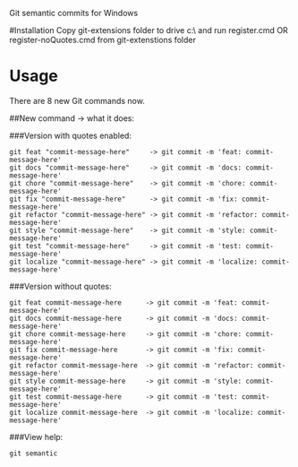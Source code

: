 
Git semantic commits for Windows

#Installation
Copy git-extensions folder to drive c:\ and run register.cmd OR register-noQuotes.cmd from git-extenstions folder

# Usage
There are 8 new Git commands now.

##New command -> what it does:

###Version with quotes enabled:
```shell
git feat "commit-message-here"     -> git commit -m 'feat: commit-message-here'
git docs "commit-message-here"     -> git commit -m 'docs: commit-message-here'
git chore "commit-message-here"    -> git commit -m 'chore: commit-message-here'
git fix "commit-message-here"      -> git commit -m 'fix: commit-message-here'
git refactor "commit-message-here" -> git commit -m 'refactor: commit-message-here'
git style "commit-message-here"    -> git commit -m 'style: commit-message-here'
git test "commit-message-here"     -> git commit -m 'test: commit-message-here'
git localize "commit-message-here" -> git commit -m 'localize: commit-message-here'
```

###Version without quotes:
```shell
git feat commit-message-here      -> git commit -m 'feat: commit-message-here'
git docs commit-message-here      -> git commit -m 'docs: commit-message-here'
git chore commit-message-here     -> git commit -m 'chore: commit-message-here'
git fix commit-message-here       -> git commit -m 'fix: commit-message-here'
git refactor commit-message-here  -> git commit -m 'refactor: commit-message-here'
git style commit-message-here     -> git commit -m 'style: commit-message-here'
git test commit-message-here      -> git commit -m 'test: commit-message-here'
git localize commit-message-here  -> git commit -m 'localize: commit-message-here'
```

###View help:
```shell
git semantic
```
